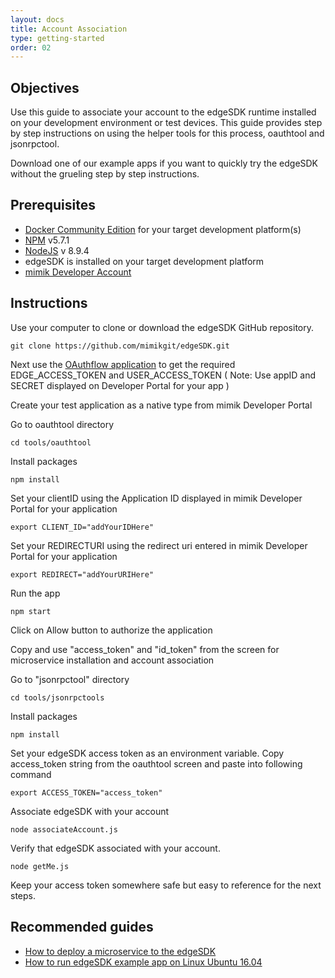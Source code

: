 ```yaml
---
layout: docs
title: Account Association
type: getting-started
order: 02
---
```


## Objectives

Use this guide to associate your account to the edgeSDK runtime installed on your development environment or test devices. This guide provides step by step instructions on using the helper tools for this process, oauthtool and jsonrpctool.

Download one of our example apps if you want to quickly try the edgeSDK without the grueling step by step instructions.

## Prerequisites

- [Docker Community Edition](https://www.docker.com/community-edition#/download) for your target development platform(s)
- [NPM](https://www.npmjs.com/) v5.7.1
- [NodeJS](https://nodejs.org) v 8.9.4
- edgeSDK is installed on your target development platform
- [mimik Developer Account](/docs/1.1.0/getting-started/creating-a-developer-account.html)

## Instructions

Use your computer to clone or download the edgeSDK GitHub repository.

```git clone https://github.com/mimikgit/edgeSDK.git```

Next use the [OAuthflow application](https://github.com/mimikgit/edgeSDK/tree/master/tools/oauthtool) to get the required EDGE_ACCESS_TOKEN and USER_ACCESS_TOKEN  ( Note: Use appID and SECRET displayed on  Developer Portal for your app )

Create your test application as a native type from mimik Developer Portal

Go to oauthtool directory

```cd tools/oauthtool```

Install packages

```npm install```

Set your clientID using the Application ID displayed in mimik Developer Portal for your application

```export CLIENT_ID="addYourIDHere"```

Set your REDIRECTURI  using the redirect uri entered in mimik Developer Portal for your application

```export REDIRECT="addYourURIHere" ```

Run the app

```npm start```

Click on Allow button to authorize the application

Copy and use <span id="accessToken">"access_token"</span> and "id_token" from the screen for microservice installation and account association 

Go to "jsonrpctool" directory

```cd tools/jsonrpctools```

Install packages

```npm install```

Set your edgeSDK access token as an environment variable. Copy access_token string from the oauthtool screen and paste into following command

```export ACCESS_TOKEN="access_token"```

Associate edgeSDK with your account

```node associateAccount.js```

Verify that edgeSDK associated with your account.

```node getMe.js```

Keep your access token somewhere safe but easy to reference for the next steps.

## Recommended guides

- [How to deploy a microservice to the edgeSDK](/docs/1.1.0/microservices/how-to-deploy-example-microservice.html)
- [How to run edgeSDK example app on Linux Ubuntu 16.04](/docs/1.1.0/example-apps/how-to-run-edgesdk-example-app-on-linux-ubuntu.html)